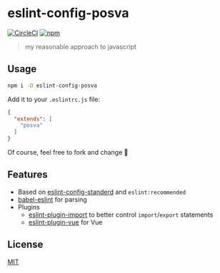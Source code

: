 # eslint-config-posva

[![CircleCI](https://img.shields.io/circleci/project/github/posva/eslint-config-posva.svg)](https://circleci.com/gh/posva/eslint-config-posva) [![npm](https://img.shields.io/npm/v/eslint-config-posva.svg)](https://www.npmjs.com/package/eslint-config-posva)

> my reasonable approach to javascript

## Usage

```bash
npm i -D eslint-config-posva
```

Add it to your `.eslintrc.js` file:

```json
{
  "extends": [
    "posva"
  ]
}
```

Of course, feel free to fork and change 🙂

## Features

- Based on [eslint-config-standerd](https://github.com/standard/eslint-config-standard) and `eslint:recommended`
- [babel-eslint](https://github.com/babel/babel-eslint) for parsing
- Plugins
  - [eslint-plugin-import](https://github.com/benmosher/eslint-plugin-import/) to better control `import`/`export` statements
  - [eslint-plugin-vue](https://github.com/vuejs/eslint-plugin-vue/) for Vue

## License

[MIT](http://opensource.org/licenses/MIT)
